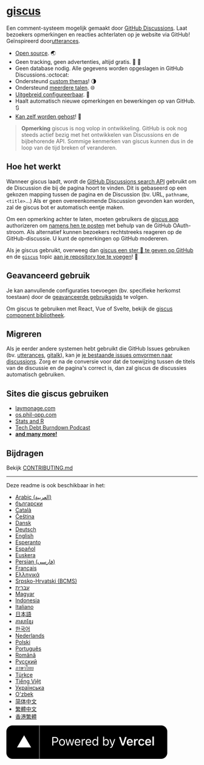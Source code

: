 # [giscus][giscus]

Een comment-systeem mogelijk gemaakt door [GitHub Discussions][discussions]. Laat bezoekers opmerkingen en reacties achterlaten op je website via GitHub! Geïnspireerd door[utterances][utterances].

- [Open source][repo]. 🌏
- Geen tracking, geen advertenties, altijd gratis. 📡 🚫
- Geen database nodig. Alle gegevens worden opgeslagen in GitHub Discussions.:octocat:
- Ondersteund [custom themas][creating-custom-themes]! 🌗
- Ondersteund [meerdere talen][multiple-languages]. 🌐
- [Uitgebreid configureerbaar][advanced-usage]. 🔧
- Haalt automatisch nieuwe opmerkingen en bewerkingen op van GitHub. 🔃
- [Kan zelf worden gehost][self-hosting]! 🤳

> **Opmerking**
> giscus is nog volop in ontwikkeling. GitHub is ook nog steeds actief bezig met het ontwikkelen van Discussions en de bijbehorende API. Sommige kenmerken van giscus kunnen dus in de loop van de tijd breken of veranderen.

## Hoe het werkt

Wanneer giscus laadt, wordt de [GitHub Discussions search API][search-api] gebruikt om de Discussion die bij de pagina hoort te vinden. Dit is gebaseerd op een gekozen mapping tussen de pagina en de Discussion (bv. URL, `pathname`, `<title>`...) Als er geen overeenkomende Discussion gevonden kan worden, zal de giscus bot er automatisch eentje maken.

Om een opmerking achter te laten, moeten gebruikers de [giscus app][giscus-app] authorizeren om [namens hen te posten][authorization] met behulp van de GitHub OAuth-stroom. Als alternatief kunnen bezoekers rechtstreeks reageren op de GitHub-discussie. U kunt de opmerkingen op GitHub modereren.

[giscus]: https://giscus.app/nl
[discussions]: https://docs.github.com/en/discussions
[utterances]: https://github.com/utterance/utterances
[repo]: https://github.com/giscus/giscus
[advanced-usage]: https://github.com/giscus/giscus/blob/main/ADVANCED-USAGE.md
[creating-custom-themes]: https://github.com/giscus/giscus/blob/main/ADVANCED-USAGE.md#data-theme
[multiple-languages]: https://github.com/giscus/giscus/blob/main/CONTRIBUTING.md#adding-localizations
[self-hosting]: https://github.com/giscus/giscus/blob/main/SELF-HOSTING.md
[search-api]: https://docs.github.com/en/graphql/guides/using-the-graphql-api-for-discussions#search
[giscus-app]: https://github.com/apps/giscus
[authorization]: https://docs.github.com/en/developers/apps/identifying-and-authorizing-users-for-github-apps

<!-- configuration -->

Als je giscus gebruikt, overweeg dan [giscus een ster 🌟 te geven op GitHub][repo] en de [`giscus`][giscus-topic] topic [aan je repository toe te voegen][topic-howto]! 🎉

## Geavanceerd gebruik

Je kan aanvullende configuraties toevoegen (bv. specifieke herkomst toestaan) door de [geavanceerde gebruiksgids][advanced-usage] te volgen.

Om giscus te gebruiken met React, Vue of Svelte, bekijk de [giscus component bibliotheek][giscus-component].

## Migreren

Als je eerder andere systemen hebt gebruikt die GitHub Issues gebruiken (bv. [utterances][utterances], [gitalk][gitalk]), kan je [je bestaande issues omvormen naar discussions][convert]. Zorg er na de conversie voor dat de toewijzing tussen de titels van de discussie en de pagina's correct is, dan zal giscus de discussies automatisch gebruiken.

## Sites die giscus gebruiken

- [laymonage.com][laymonage-website]
- [os.phil-opp.com][os-phil-opp]
- [Stats and R][statsandr]
- [Tech Debt Burndown Podcast][techdebtburndown]
- [**and many more!**][giscus-topic]

## Bijdragen

Bekijk [CONTRIBUTING.md][contributing]

[giscus-component]: https://github.com/giscus/giscus-component
[repo]: https://github.com/giscus/giscus
[giscus-topic]: https://github.com/topics/giscus
[topic-howto]: https://docs.github.com/en/github/administering-a-repository/classifying-your-repository-with-topics
[advanced-usage]: https://github.com/giscus/giscus/blob/main/ADVANCED-USAGE.md
[utterances]: https://github.com/utterance/utterances
[gitalk]: https://github.com/gitalk/gitalk
[convert]: https://docs.github.com/en/discussions/managing-discussions-for-your-community/moderating-discussions#converting-an-issue-to-a-discussion
[laymonage-website]: https://laymonage.com/posts/giscus
[os-phil-opp]: https://os.phil-opp.com
[statsandr]: https://statsandr.com
[techdebtburndown]: https://techdebtburndown.com
[contributing]: https://github.com/giscus/giscus/blob/main/CONTRIBUTING.md

<!-- end -->

---

Deze readme is ook beschikbaar in het:

- [Arabic (العربية)](README.ar.md)
- [български](README.bg.md)
- [Català](README.ca.md)
- [Čeština](README.cs.md)
- [Dansk](README.da.md)
- [Deutsch](README.de.md)
- [English](README.md)
- [Esperanto](README.eo.md)
- [Español](README.es.md)
- [Euskera](README.eu.md)
- [Persian (فارسی)](README.fa.md)
- [Français](README.fr.md)
- [Ελληνικά](README.gr.md)
- [Srpsko-Hrvatski (BCMS)](README.hbs.md)
- [עברית](README.he.md)
- [Magyar](README.hu.md)
- [Indonesia](README.id.md)
- [Italiano](README.it.md)
- [日本語](README.ja.md)
- [ភាសាខ្មែរ](README.kh.md)
- [한국어](README.ko.md)
- [Nederlands](README.nl.md)
- [Polski](README.pl.md)
- [Português](README.pt.md)
- [Română](README.ro.md)
- [Русский](README.ru.md)
- [ภาษาไทย](README.th.md)
- [Türkçe](README.tr.md)
- [Tiếng Việt](README.vi.md)
- [Українська](README.uk.md)
- [O'zbek](README.uz.md)
- [简体中文](README.zh-CN.md)
- [繁體中文](README.zh-TW.md)
- [香港繁體](README.zh-HK.md)

[![Powered by Vercel](public/powered-by-vercel.svg)][vercel]

[vercel]: https://vercel.com/?utm_source=giscus&utm_campaign=oss
